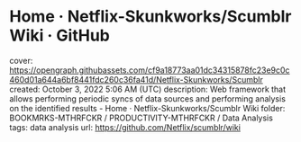 # Home · Netflix-Skunkworks/Scumblr Wiki · GitHub

cover: https://opengraph.githubassets.com/cf9a18773aa01dc34315878fc23e9c0c460d01a644a6bf8441fdc260c36fa41d/Netflix-Skunkworks/Scumblr
created: October 3, 2022 5:06 AM (UTC)
description: Web framework that allows performing periodic syncs of data sources and performing analysis on the identified results - Home · Netflix-Skunkworks/Scumblr Wiki
folder: BOOKMRKS-MTHRFCKR / PRODUCTIVITY-MTHRFCKR / Data Analysis
tags: data analysis
url: https://github.com/Netflix/scumblr/wiki